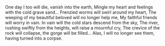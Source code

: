 One day I too will die, vanish into the earth,
Mingle my heart and feelings with the cold grave sand...
Frenzied worms will swirl around my heart,
The weeping of my beautiful beloved will no longer help me,
My faithful friends will worry in vain.
In vain will the cold stars descend from the sky,
The river, rushing swiftly from the heights, will raise a mournful cry,
The crevice of the rock will collapse, the gorge will be filled...
Alas, I will no longer see them, having turned into a corpse.